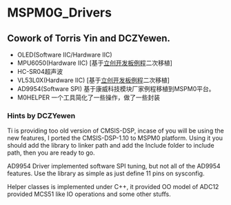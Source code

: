 # MSPM0G_Drivers
## Cowork of Torris Yin and DCZYewen.

- OLED(Software IIC/Hardware IIC)
- MPU6050(Hardware IIC) [基于[立创开发板例程](https://wiki.lckfb.com/zh-hans/dmx/module/sensor/mpu6050-six-axis-sensor.html)二次移植]
- HC-SR04超声波
- VL53L0X(Hardware IIC) [基于[立创开发板例程](https://lceda001.feishu.cn/wiki/X5fbwOdSgicxrmkCiHWcbUDnniv#part-QWVBdXFy5oGz09x9yDpcgXhwnAd)二次移植]
- AD9954(Software SPI) 基于康威科技模块厂家例程移植到MSPM0平台。
- M0HELPER 一个工具简化了一些操作，做了一些封装

### Hints by DCZYewen
Ti is providing too old version of CMSIS-DSP, incase of you will be using the new features, I ported the CMSIS-DSP-1.10 to MSPM0 platform.
Using it you should add the library to linker path and add the Include folder to include path, then you are ready to go.

AD9954 Driver implemented software SPI tuning, but not all of the AD9954 features. Use the library as simple as just define 11 pins on sysconfig.

Helper classes is implemented under C++, it provided OO model of ADC12 provided MCS51 like IO operations and some other stuffs.